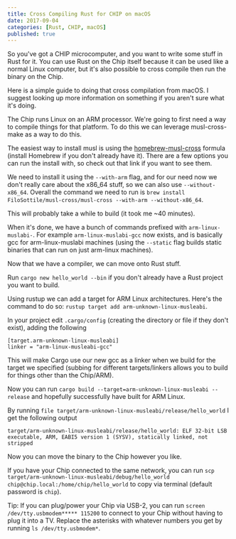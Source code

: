 ```yaml
---
title: Cross Compiling Rust for CHIP on macOS
date: 2017-09-04
categories: [Rust, CHIP, macOS]
published: true
---
```


So you've got a CHIP microcomputer, and you want to write some stuff in Rust for it.
You can use Rust on the Chip itself because it can be used like a normal Linux computer, but it's also possible to cross compile then run the binary on the Chip.

Here is a simple guide to doing that cross compilation from macOS.
I suggest looking up more information on something if you aren't sure what it's doing.

The Chip runs Linux on an ARM processor.
We're going to first need a way to compile things for that platform.
To do this we can leverage musl-cross-make as a way to do this.

The easiest way to install musl is using the [homebrew-musl-cross](https://github.com/FiloSottile/homebrew-musl-cross) formula (install Homebrew if you don't already have it).
There are a few options you can run the install with, so check out that link if you want to see them.

We need to install it using the `--with-arm` flag, and for our need now we don't really care about the x86\_64 stuff, so we can also use `--without-x86_64`.
Overall the command we need to run is `brew install FiloSottile/musl-cross/musl-cross --with-arm --without-x86_64`.

This will probably take a while to build (it took me ~40 minutes).

When it's done, we have a bunch of commands prefixed with `arm-linux-muslabi-`.
For example `arm-linux-muslabi-gcc` now exists, and is basically gcc for arm-linux-muslabi machines (using the `--static` flag builds static binaries that can run on just arm-linux machines).

Now that we have a compiler, we can move onto Rust stuff.

Run `cargo new hello_world --bin` if you don't already have a Rust project you want to build.

Using rustup we can add a target for ARM Linux architectures.
Here's the command to do so:
`rustup target add arm-unknown-linux-musleabi`.

In your project edit `.cargo/config` (creating the directory or file if they don't exist), adding the following

```
[target.arm-unknown-linux-musleabi]
linker = "arm-linux-musleabi-gcc"
```

This will make Cargo use our new gcc as a linker when we build for the target we specified (subbing for different targets/linkers allows you to build for things other than the Chip/ARM).

Now you can run `cargo build --target=arm-unknown-linux-musleabi --release` and hopefully successfully have built for ARM Linux.

By running `file target/arm-unknown-linux-musleabi/release/hello_world` I get the following output
```
target/arm-unknown-linux-musleabi/release/hello_world: ELF 32-bit LSB executable, ARM, EABI5 version 1 (SYSV), statically linked, not stripped
```

Now you can move the binary to the Chip however you like.

If you have your Chip connected to the same network, you can run `scp target/arm-unknown-linux-musleabi/debug/hello_world chip@chip.local:/home/chip/hello_world` to copy via terminal (default password is `chip`).

Tip:
If you can plug/power your Chip via USB-2, you can run `screen /dev/tty.usbmodem***** 115200` to connect to your Chip without having to plug it into a TV. Replace the asterisks with whatever numbers you get by running `ls /dev/tty.usbmodem*`.

